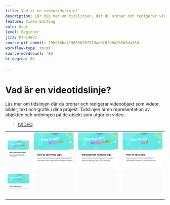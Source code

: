 ```yaml
---
title: Vad är en videotidslinje?
description: Lär dig mer om tidslinjen, där du ordnar och redigerar videoobjekt
feature: Video Editing
role: User
level: Beginner
jira: KT-14872
source-git-commit: 79b9f6ba419663b707519aa6f62d0a265b8da38d
workflow-type: tm+mt
source-wordcount: '85'
ht-degree: 0%

---
```


# Vad är en videotidslinje?

Läs mer om tidslinjen där du ordnar och redigerar videoobjekt som videor, bilder, text och grafik i dina projekt. Tidslinjen är en representation av objekten och ordningen på de objekt som utgör en video.

>[!VIDEO](https://video.tv.adobe.com/v/3427090?quality=12&learn=on&hidetitle=true)

<table style="table-layout:fixed">
<tr>
   <td>
         <a href="start-video.md">
            <img alt="Starta ett videoprojekt" src="assets/start-video.png" />
         </a>
   </td>
  <td>
         <a href="add-video-clips.md">
            <img alt="Lägga till videoklipp" src="assets/add-video-clips.png" />
         </a>
   </td>
   <td>
         <a href="multiple-clips.md">
            <img alt="Arbeta med flera klipp" src="assets/multiple-clips.png" />
         </a>
   </td>
   <td>
         <a href="add-audio-video.md">
            <img alt="Lägga till ljud" src="assets/add-audio-video.png" />
         </a>
   </td>
</tr>
<tr>
    <td>
         <a href="export-video.md">
            <img alt="Exportera video" src="assets/export-video.png" />
         </a>
   </td>
   <td>
    <img alt="Avgränsare" src="../assets/Gray_thumbnail.png" />
    <div>
    <br>
   </td>
   <td>
    <img alt="Avgränsare" src="../assets/Gray_thumbnail.png" />
    <div>
    <br>
   </td>
   <td>
    <img alt="Avgränsare" src="../assets/Gray_thumbnail.png" />
    <div>
    <br>
   </td>
</tr>
</table>